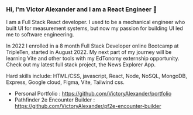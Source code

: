 ### Hi, I'm Victor Alexander and I am a React Engineer 👋

<!--
**VictoryAlexander/VictoryAlexander** is a ✨ _special_ ✨ repository because its `README.md` (this file) appears on your GitHub profile.

Here are some ideas to get you started:

- 🔭 I’m currently working on ...
- 🌱 I’m currently learning ...
- 👯 I’m looking to collaborate on ...
- 🤔 I’m looking for help with ...
- 💬 Ask me about ...
- 📫 How to reach me: ...
- 😄 Pronouns: ...
- ⚡ Fun fact: ...
-->
I am a Full Stack React developer. I used to be a mechanical engineer who built UI for measurement systems, but now my passion for building UI led me to software engineering.

In 2022 I enrolled in a 8 month Full Stack Developer online Bootcamp at TripleTen, started in August 2022. My next part of my journey will be learning Vite and other tools with my EdTonomy externship opportunity. Check out my latest full stack project, the News Explorer App.

Hard skills include: HTML/CSS, javascript, React, Node, NoSQL, MongoDB, Express, Google cloud, Figma, Vite, Tailwind css.

* Personal Portfolio : https://github.com/VictoryAlexander/portfolio
* Pathfinder 2e Encounter Builder : https://github.com/VictoryAlexander/pf2e-encounter-builder
